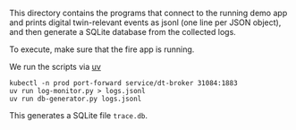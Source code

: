 This directory contains the programs that connect to the running demo
app and prints digital twin-relevant events as jsonl (one line per
JSON object), and then generate a SQLite database from the collected logs.

To execute, make sure that the fire app is running.

We run the scripts via [uv](https://docs.astral.sh/uv/)

    kubectl -n prod port-forward service/dt-broker 31084:1883
    uv run log-monitor.py > logs.jsonl
    uv run db-generator.py logs.jsonl

This generates a SQLite file `trace.db`.
